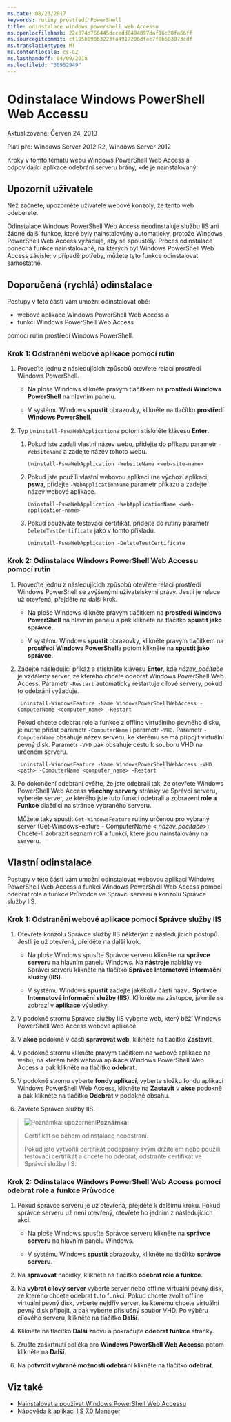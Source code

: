 ```yaml
---
ms.date: 08/23/2017
keywords: rutiny prostředí PowerShell
title: odinstalace windows powershell web Accessu
ms.openlocfilehash: 22c874d766445dccedd8494097daf16c30fa66ff
ms.sourcegitcommit: cf195b090b3223fa4917206dfec7f0b603873cdf
ms.translationtype: MT
ms.contentlocale: cs-CZ
ms.lasthandoff: 04/09/2018
ms.locfileid: "30952949"
---
```

# <a name="uninstall-windows-powershell-web-access"></a>Odinstalace Windows PowerShell Web Accessu

Aktualizované: Červen 24, 2013

Platí pro: Windows Server 2012 R2, Windows Server 2012

Kroky v tomto tématu webu Windows PowerShell Web Access a odpovídající aplikace odebrání serveru brány, kde je nainstalovaný.

## <a name="notify-users"></a>Upozornit uživatele

Než začnete, upozorněte uživatele webové konzoly, že tento web odeberete.

Odinstalace Windows PowerShell Web Access neodinstaluje službu IIS ani žádné další funkce, které byly nainstalovány automaticky, protože Windows PowerShell Web Access vyžaduje, aby se spouštěly.
Proces odinstalace ponechá funkce nainstalované, na kterých byl Windows PowerShell Web Access závislé; v případě potřeby, můžete tyto funkce odinstalovat samostatně.

## <a name="recommended-quick-uninstallation"></a>Doporučená (rychlá) odinstalace

Postupy v této části vám umožní odinstalovat obě:

- webové aplikace Windows PowerShell Web Access a
- funkci Windows PowerShell Web Access

pomocí rutin prostředí Windows PowerShell.

### <a name="step-1-delete-the-web-application-using-cmdlets"></a>Krok 1: Odstranění webové aplikace pomocí rutin

1. Proveďte jednu z následujících způsobů otevřete relaci prostředí Windows PowerShell.

    -   Na ploše Windows klikněte pravým tlačítkem na **prostředí Windows PowerShell** na hlavním panelu.

    -   V systému Windows **spustit** obrazovky, klikněte na tlačítko **prostředí Windows PowerShell**.

2. Typ `Uninstall-PswaWebApplication`a potom stiskněte klávesu **Enter**.
   1. Pokud jste zadali vlastní název webu, přidejte do příkazu parametr `-WebsiteName` a zadejte název tohoto webu.

        `Uninstall-PswaWebApplication -WebsiteName <web-site-name>`
   1. Pokud jste použili vlastní webovou aplikaci (ne výchozí aplikaci, **pswa**, přidejte `-WebApplicationName` parametr příkazu a zadejte název webové aplikace.

        `Uninstall-PswaWebApplication -WebApplicationName <web-application-name>`
   1. Pokud používáte testovací certifikát, přidejte do rutiny parametr `DeleteTestCertificate` jako v tomto příkladu.

        `Uninstall-PswaWebApplication -DeleteTestCertificate`

### <a name="step-2-uninstall-windows-powershell-web-access-using-cmdlets"></a>Krok 2: Odinstalace Windows PowerShell Web Accessu pomocí rutin

1. Proveďte jednu z následujících způsobů otevřete relaci prostředí Windows PowerShell se zvýšenými uživatelskými právy. Jestli je relace už otevřená, přejděte na další krok.

    -   Na ploše Windows klikněte pravým tlačítkem na **prostředí Windows PowerShell** na hlavním panelu a pak klikněte na tlačítko **spustit jako správce**.

    -   V systému Windows **spustit** obrazovky, klikněte pravým tlačítkem na **prostředí Windows PowerShell**a potom klikněte na **spustit jako správce**.

1. Zadejte následující příkaz a stiskněte klávesu **Enter**, kde *název_počítače* je vzdálený server, ze kterého chcete odebrat Windows PowerShell Web Access. Parametr `-Restart` automaticky restartuje cílové servery, pokud to odebrání vyžaduje.

        Uninstall-WindowsFeature -Name WindowsPowerShellWebAccess -ComputerName <computer_name> -Restart

    Pokud chcete odebrat role a funkce z offline virtuálního pevného disku, je nutné přidat parametr `-ComputerName` i parametr `-VHD`. Parametr `-ComputerName` obsahuje název serveru, ke kterému se má připojit virtuální pevný disk. Parametr `-VHD` pak obsahuje cestu k souboru VHD na určeném serveru.

        Uninstall-WindowsFeature -Name WindowsPowerShellWebAccess -VHD <path> -ComputerName <computer_name> -Restart

1. Po dokončení odebrání ověřte, že jste odebrali tak, že otevřete Windows PowerShell Web Access **všechny servery** stránky ve Správci serveru, vyberete server, ze kterého jste tuto funkci odebrali a zobrazení **role a Funkce** dlaždici na stránce vybraného serveru.

    Můžete taky spustit `Get-WindowsFeature` rutiny určenou pro vybraný server (Get-WindowsFeature - ComputerName &lt; *název_počítače*&gt;) Chcete-li zobrazit seznam rolí a funkcí, které jsou nainstalovány na serveru.

## <a name="custom-uninstallation"></a>Vlastní odinstalace

Postupy v této části vám umožní odinstalovat webovou aplikaci Windows PowerShell Web Access a funkci Windows PowerShell Web Access pomocí odebrat role a funkce Průvodce ve Správci serveru a konzolu Správce služby IIS.

### <a name="step-1-delete-the-web-application-using-iis-manager"></a>Krok 1: Odstranění webové aplikace pomocí Správce služby IIS


1. Otevřete konzolu Správce služby IIS některým z následujících postupů. Jestli je už otevřená, přejděte na další krok.

    -   Na ploše Windows spusťte Správce serveru klikněte na **správce serveru** na hlavním panelu Windows. Na **nástroje** nabídky ve Správci serveru klikněte na tlačítko **Správce Internetové informační služby (IIS)**.

    -   V systému Windows **spustit** zadejte jakékoliv části názvu **Správce Internetové informační služby (IIS)**. Klikněte na zástupce, jakmile se zobrazí v **aplikace** výsledky.

1. V podokně stromu Správce služby IIS vyberte web, který běží Windows PowerShell Web Access webové aplikace.

1. V **akce** podokně v části **spravovat web**, klikněte na tlačítko **Zastavit**.

1. V podokně stromu klikněte pravým tlačítkem na webové aplikace na webu, na kterém běží webová aplikace Windows PowerShell Web Access a pak klikněte na tlačítko **odebrat**.

1. V podokně stromu vyberte **fondy aplikací**, vyberte složku fondu aplikací Windows PowerShell Web Access, klikněte na **Zastavit** v **akce** podokně a pak klikněte na tlačítko  **Odebrat** v podokně obsahu.

1. Zavřete Správce služby IIS.

> ![Poznámka: upozornění](images/SecurityNote.jpeg)**Poznámka**:
>
> Certifikát se během odinstalace neodstraní.
>
> Pokud jste vytvořili certifikát podepsaný svým držitelem nebo použili testovací certifikát a chcete ho odebrat, odstraňte certifikát ve Správci služby IIS.

### <a name="step-2-uninstall-windows-powershell-web-access-using-the-remove-roles-and-features-wizard"></a>Krok 2: Odinstalace Windows PowerShell Web Access pomocí odebrat role a funkce Průvodce

1. Pokud správce serveru je už otevřená, přejděte k dalšímu kroku. Pokud správce serveru už není otevřený, otevřete ho jedním z následujících akcí.

    -   Na ploše Windows spusťte Správce serveru klikněte na **správce serveru** na hlavním panelu Windows.

    -   V systému Windows **spustit** obrazovky, klikněte na tlačítko **správce serveru**.

1. Na **spravovat** nabídky, klikněte na tlačítko **odebrat role a funkce**.

1. Na **vybrat cílový server** vyberte server nebo offline virtuální pevný disk, ze kterého chcete odebrat tuto funkci. Pokud chcete zvolit offline virtuální pevný disk,  vyberte nejdřív server, ke kterému chcete virtuální pevný disk připojit, a pak vyberte příslušný soubor VHD. Po výběru cílového serveru, klikněte na tlačítko **Další**.

1. Klikněte na tlačítko **Další** znovu a pokračujte **odebrat funkce** stránky.

1. Zrušte zaškrtnutí políčka pro **Windows PowerShell Web Access**a potom klikněte na **Další**.

1. Na **potvrdit vybrané možnosti odebrání** klikněte na tlačítko **odebrat**.

## <a name="see-also"></a>Viz také

- [Nainstalovat a používat Windows PowerShell Web Accessu](install-and-use-windows-powershell-web-access.md)
- [Nápověda k aplikaci IIS 7.0 Manager](https://technet.microsoft.com/library/cc732664.aspx)